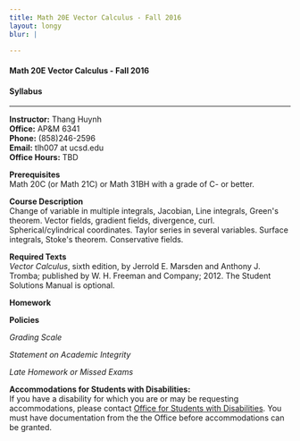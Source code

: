 ```yaml
---
title: Math 20E Vector Calculus - Fall 2016
layout: longy
blur: |

---
```

#### Math 20E Vector Calculus - Fall 2016  
#### Syllabus
---

**Instructor:** Thang Huynh  
**Office:** AP&M 6341  
**Phone:** (858)246-2596  
**Email:** tlh007 at ucsd.edu  
**Office Hours:** TBD  

**Prerequisites**   
Math 20C (or Math 21C) or Math 31BH with a grade of C- or better.

**Course Description**  
Change of variable in multiple integrals, Jacobian, Line integrals, Green's theorem. Vector fields, gradient fields, divergence, curl. Spherical/cylindrical coordinates. Taylor series in several variables. Surface integrals, Stoke's theorem. Conservative fields.

**Required Texts**  
*Vector Calculus*, sixth edition, by Jerrold E. Marsden and Anthony J. Tromba; published by W. H. Freeman and Company; 2012. 
The Student Solutions Manual is optional.

**Homework**

**Policies**

*Grading Scale*

*Statement on Academic Integrity*

*Late Homework or Missed Exams*

**Accommodations for Students with Disabilities:**   
If you have a disability for which you are or may be requesting accommodations, please contact [Office for Students with Disabilities](https://students.ucsd.edu/well-being/disability-services/).  You must have documentation from the the Office before accommodations can be granted.





